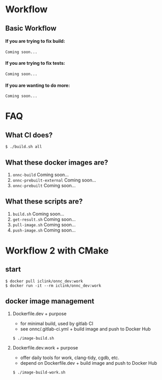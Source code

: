 # Workflow
## Basic Workflow
#### If you are trying to fix build:
    Coming soon...
#### If you are trying to fix tests:
    Coming soon...
#### If you are wanting to do more:
    Coming soon...

# FAQ

## What CI does?
    $ ./build.sh all
## What these docker images are?
  1. `onnc-build`
    Coming soon...
  2. `onnc-prebuilt-external`
    Coming soon...
  3. `onnc-prebuilt`
    Coming soon...
## What these scripts are?
  1. `build.sh`
    Coming soon...
  2. `get-result.sh`
    Coming soon...
  4. `pull-image.sh`
    Coming soon...
  5. `push-image.sh`
    Coming soon...

# Workflow 2 with CMake
## start
```
$ docker pull iclink/onnc_dev:work
$ docker run -it --rm iclink/onnc_dev:work
```
## docker image management
  1. Dockerfile.dev
    + purpose
      + for minimal build, used by gitlab CI 
      + see onnc/.gitlab-ci.yml
    + build image and push to Docker Hub

      ```
      $ ./image-build.sh
      ```

  2. Dockerfile.dev.work
    + purpose
      + offer daily tools for work, clang-tidy, cgdb, etc.
      + depend on Dockerfile.dev
    + build image and push to Docker Hub

      ```
      $ ./image-build-work.sh
      ```
